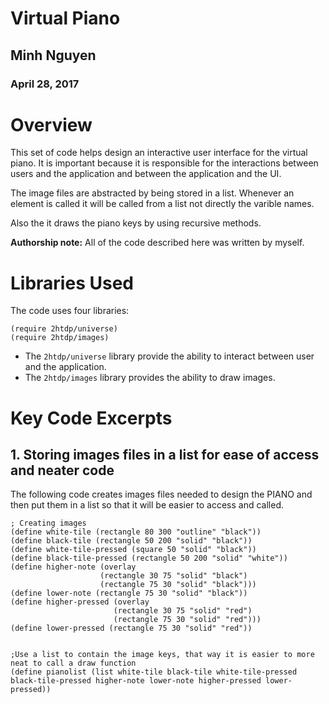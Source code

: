 # Virtual Piano

## Minh Nguyen
### April 28, 2017

# Overview
This set of code helps design an interactive user interface for the virtual piano. It is important
because it is responsible for the interactions between users and the application and between the
application and the UI.

The image files are abstracted by being stored in a list. Whenever an element is called it will be called
from a list not directly the varible names. 

Also the it draws the piano keys by using recursive methods.

**Authorship note:** All of the code described here was written by myself.

# Libraries Used
The code uses four libraries:

```
(require 2htdp/universe)
(require 2htdp/images)
```

* The ```2htdp/universe``` library provide the ability to interact between user and the application.
* The ```2htdp/images``` library provides the ability to draw images. 


# Key Code Excerpts

## 1. Storing images files in a list for ease of access and neater code

The following code creates images files needed to design the PIANO and then put them in a list
so that it will be easier to access and called.

```
; Creating images
(define white-tile (rectangle 80 300 "outline" "black"))
(define black-tile (rectangle 50 200 "solid" "black"))
(define white-tile-pressed (square 50 "solid" "black"))
(define black-tile-pressed (rectangle 50 200 "solid" "white"))
(define higher-note (overlay
                    (rectangle 30 75 "solid" "black")
                    (rectangle 75 30 "solid" "black")))
(define lower-note (rectangle 75 30 "solid" "black"))
(define higher-pressed (overlay
                       (rectangle 30 75 "solid" "red")
                       (rectangle 75 30 "solid" "red")))
(define lower-pressed (rectangle 75 30 "solid" "red"))


;Use a list to contain the image keys, that way it is easier to more neat to call a draw function
(define pianolist (list white-tile black-tile white-tile-pressed black-tile-pressed higher-note lower-note higher-pressed lower-pressed))

 ```

 